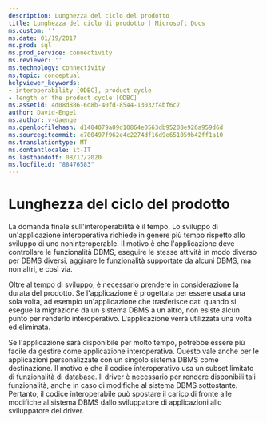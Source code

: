 ```yaml
---
description: Lunghezza del ciclo del prodotto
title: Lunghezza del ciclo di prodotto | Microsoft Docs
ms.custom: ''
ms.date: 01/19/2017
ms.prod: sql
ms.prod_service: connectivity
ms.reviewer: ''
ms.technology: connectivity
ms.topic: conceptual
helpviewer_keywords:
- interoperability [ODBC], product cycle
- length of the product cycle [ODBC]
ms.assetid: 4d08d886-6d8b-40fd-8544-13032f4bf6c7
author: David-Engel
ms.author: v-daenge
ms.openlocfilehash: d1484079a09d10864e0563db95208e926a959d6d
ms.sourcegitcommit: e700497f962e4c2274df16d9e651059b42ff1a10
ms.translationtype: MT
ms.contentlocale: it-IT
ms.lasthandoff: 08/17/2020
ms.locfileid: "88476583"
---
```

# <a name="length-of-the-product-cycle"></a>Lunghezza del ciclo del prodotto
La domanda finale sull'interoperabilità è il tempo. Lo sviluppo di un'applicazione interoperativa richiede in genere più tempo rispetto allo sviluppo di uno noninteroperable. Il motivo è che l'applicazione deve controllare le funzionalità DBMS, eseguire le stesse attività in modo diverso per DBMS diversi, aggirare le funzionalità supportate da alcuni DBMS, ma non altri, e così via.  
  
 Oltre al tempo di sviluppo, è necessario prendere in considerazione la durata del prodotto. Se l'applicazione è progettata per essere usata una sola volta, ad esempio un'applicazione che trasferisce dati quando si esegue la migrazione da un sistema DBMS a un altro, non esiste alcun punto per renderlo interoperativo. L'applicazione verrà utilizzata una volta ed eliminata.  
  
 Se l'applicazione sarà disponibile per molto tempo, potrebbe essere più facile da gestire come applicazione interoperativa. Questo vale anche per le applicazioni personalizzate con un singolo sistema DBMS come destinazione. Il motivo è che il codice interoperativo usa un subset limitato di funzionalità di database. Il driver è necessario per rendere disponibili tali funzionalità, anche in caso di modifiche al sistema DBMS sottostante. Pertanto, il codice interoperabile può spostare il carico di fronte alle modifiche al sistema DBMS dallo sviluppatore di applicazioni allo sviluppatore del driver.
